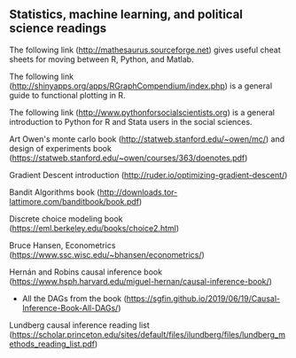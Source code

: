 ## Statistics, machine learning, and political science readings

The following link (<http://mathesaurus.sourceforge.net>) gives useful cheat sheets for moving between R, Python, and Matlab.

The following link (<http://shinyapps.org/apps/RGraphCompendium/index.php>) is a general guide to functional plotting in R.

The following link (<http://www.pythonforsocialscientists.org>) is a general introduction to Python for R and Stata users in the social sciences.

Art Owen's monte carlo book (<http://statweb.stanford.edu/~owen/mc/>) and design of experiments book (<https://statweb.stanford.edu/~owen/courses/363/doenotes.pdf>)

Gradient Descent introduction (<http://ruder.io/optimizing-gradient-descent/>)

Bandit Algorithms book (<http://downloads.tor-lattimore.com/banditbook/book.pdf>)

Discrete choice modeling book (<https://eml.berkeley.edu/books/choice2.html>)

Bruce Hansen, Econometrics (<https://www.ssc.wisc.edu/~bhansen/econometrics/>)

Hernán and Robins causal inference book (<https://www.hsph.harvard.edu/miguel-hernan/causal-inference-book/>)
  - All the DAGs from the book (<https://sgfin.github.io/2019/06/19/Causal-Inference-Book-All-DAGs/>)

Lundberg causal inference reading list (<https://scholar.princeton.edu/sites/default/files/ilundberg/files/lundberg_methods_reading_list.pdf>)
